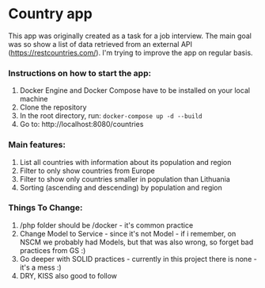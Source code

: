 # Country app

This app was originally created as a task for a job interview. The main goal was so show a list of data retrieved from an external API (https://restcountries.com/). I'm trying to improve the app on regular basis.

### Instructions on how to start the app:
1. Docker Engine and Docker Compose have to be installed on your local machine
2. Clone the repository
3. In the root directory, run: `docker-compose up -d --build`
4. Go to: http://localhost:8080/countries

### Main features:
1. List all countries with information about its population and region
2. Filter to only show countries from Europe
3. Filter to show only countries smaller in population than Lithuania
4. Sorting (ascending and descending) by population and region

### Things To Change:
1. /php folder should be /docker - it's common practice
2. Change Model to Service - since it's not Model - if i remember, on NSCM we probably had Models, but that was also wrong, so forget bad practices from GS :)
3. Go deeper with SOLID practices - currently in this project there is none - it's a mess :)
4. DRY, KISS also good to follow
